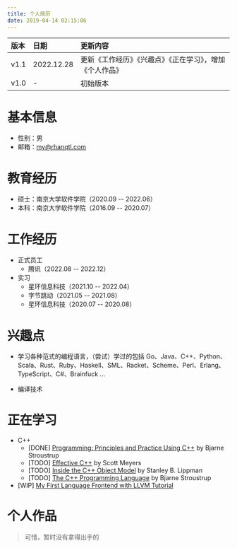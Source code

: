 ```yaml
---
title: 个人简历
date: 2019-04-14 02:15:06
---
```


| 版本 | 日期 | 更新内容 |
|:---|:---|:---|
| v1.1 | 2022.12.28 | 更新《工作经历》《兴趣点》《正在学习》，增加《个人作品》 |
| v1.0 | - | 初始版本 |

# 基本信息

- 性别：男
- 邮箱：my@rhanqtl.com

# 教育经历

- 硕士：南京大学软件学院（2020.09 -- 2022.06）
- 本科：南京大学软件学院（2016.09 -- 2020.07）

# 工作经历

- 正式员工
  - 腾讯（2022.08 -- 2022.12）
- 实习
  - 星环信息科技（2021.10 -- 2022.04）
  - 字节跳动（2021.05 -- 2021.08）
  - 星环信息科技（2020.07 -- 2020.08）
  

# 兴趣点

- 学习各种范式的编程语言，（尝试）学过的包括 Go、Java、C++、Python、Scala、Rust、Ruby、Haskell、SML、Racket、Scheme、Perl、Erlang、TypeScript、C#、Brainfuck ...
+ 编译技术

# 正在学习

+ C++
  + \[DONE\] [Programming: Principles and Practice Using C++](https://www.stroustrup.com/programming.html) by Bjarne Stroustrup
  + \[TODO\] [Effective C++](https://www.amazon.com/Effective-Specific-Improve-Programs-Designs/dp/0321334876) by Scott Meyers
  + \[TODO\] [Inside the C++ Object Model](https://www.amazon.com/Inside-Object-Model-Stanley-Lippman/dp/0201834545) by Stanley B. Lippman
  + \[TODO\] [The C++ Programming Language](https://www.stroustrup.com/4th.html) by Bjarne Stroustrup
+ \[WIP\] [My First Language Frontend with LLVM Tutorial](https://llvm.org/docs/tutorial/MyFirstLanguageFrontend/index.html)

# 个人作品

> 可惜，暂时没有拿得出手的
